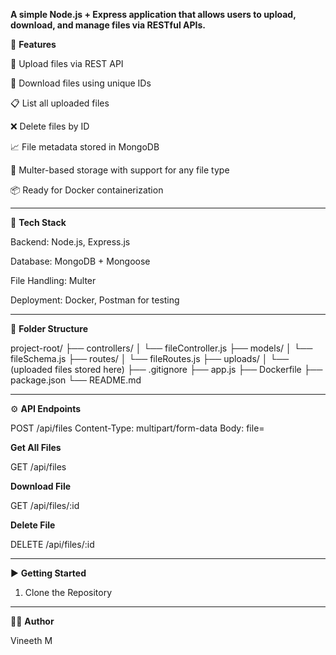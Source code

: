 **A simple Node.js + Express application that allows users to upload, download, and manage files via RESTful APIs.**


🚀 **Features**

📄 Upload files via REST API

📅 Download files using unique IDs

📋 List all uploaded files

❌ Delete files by ID

📈 File metadata stored in MongoDB

📂 Multer-based storage with support for any file type

📦 Ready for Docker containerization

--------------------------------------------------------------------------------------------------------------------
💠 **Tech Stack**

Backend: Node.js, Express.js

Database: MongoDB + Mongoose

File Handling: Multer

Deployment: Docker, Postman for testing

--------------------------------------------------------------------------------------------------------------------

📂 **Folder Structure**

project-root/
├── controllers/
│   └── fileController.js
├── models/
│   └── fileSchema.js
├── routes/
│   └── fileRoutes.js
├── uploads/
│   └── (uploaded files stored here)
├── .gitignore
├── app.js
├── Dockerfile
├── package.json
└── README.md

--------------------------------------------------------------------------------------------------------------------

⚙️ **API Endpoints**

POST /api/files
Content-Type: multipart/form-data
Body: file=<file>

**Get All Files**

GET /api/files

**Download File**

GET /api/files/:id

**Delete File**

DELETE /api/files/:id

--------------------------------------------------------------------------------------------------------------------

▶️ **Getting Started**

1. Clone the Repository

--------------------------------------------------------------------------------------------------------------------

👨‍💻 **Author**

Vineeth M

